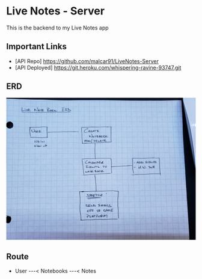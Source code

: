# Live Notes - Server

This is the backend to my Live Notes app

## Important Links
- [API Repo] https://github.com/malcar91/LiveNotes-Server
- [API Deployed] https://git.heroku.com/whispering-ravine-93747.git

## ERD

<img src='publicFile/LiveNoteERD.jpg'>


## Route

- User ---< Notebooks ---< Notes
